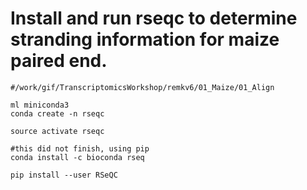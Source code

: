 # Install and run rseqc to determine stranding information for maize paired end.

```
#/work/gif/TranscriptomicsWorkshop/remkv6/01_Maize/01_Align

ml miniconda3
conda create -n rseqc

source activate rseqc

#this did not finish, using pip
conda install -c bioconda rseq

pip install --user RSeQC

```
